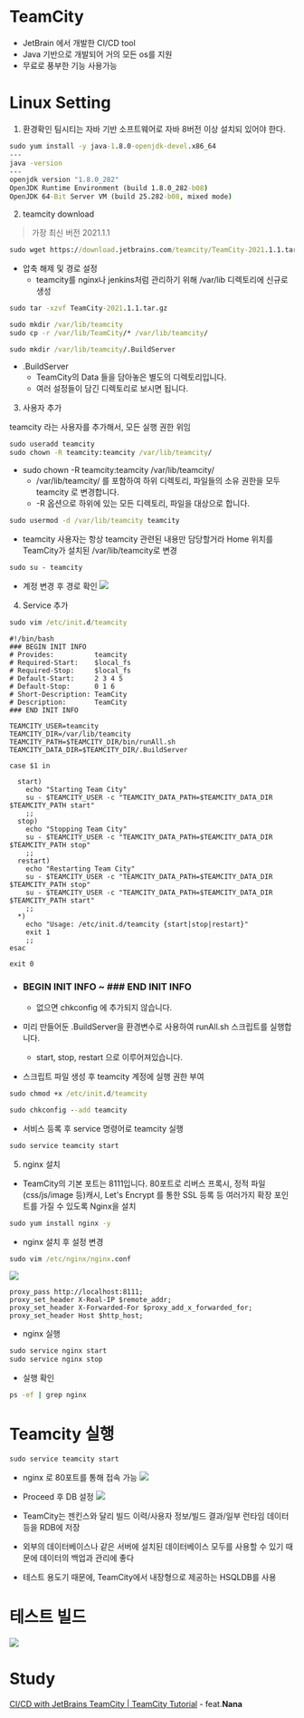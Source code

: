 # TeamCity
* JetBrain 에서 개발한 CI/CD tool
* Java 기반으로 개발되어 거의 모든 os를 지원
* 무료로 풍부한 기능 사용가능

# Linux Setting

1. 환경확인
팀시티는 자바 기반 소프트웨어로 자바 8버전 이상 설치되 있어야 한다.


```cmd
sudo yum install -y java-1.8.0-openjdk-devel.x86_64
---
java -version
---
openjdk version "1.8.0_282"
OpenJDK Runtime Environment (build 1.8.0_282-b08)
OpenJDK 64-Bit Server VM (build 25.282-b08, mixed mode)
```

2. teamcity download
> 가장 최신 버전 2021.1.1

```cmd
sudo wget https://download.jetbrains.com/teamcity/TeamCity-2021.1.1.tar.gz
```

* 압축 해제 및 경로 설정
    + teamcity를 nginx나 jenkins처럼 관리하기 위해 /var/lib 디렉토리에 신규로 생성


```cmd
sudo tar -xzvf TeamCity-2021.1.1.tar.gz

sudo mkdir /var/lib/teamcity
sudo cp -r /var/lib/TeamCity/* /var/lib/teamcity/

sudo mkdir /var/lib/teamcity/.BuildServer
```
* .BuildServer
    + TeamCity의 Data 들을 담아놓은 별도의 디렉토리입니다.
    + 여러 설정들이 담긴 디렉토리로 보시면 됩니다.


3. 사용자 추가

teamcity 라는 사용자를 추가해서, 모든 실행 권한 위임
```cmd
sudo useradd teamcity
sudo chown -R teamcity:teamcity /var/lib/teamcity/
```
* sudo chown -R teamcity:teamcity /var/lib/teamcity/
    + /var/lib/teamcity/ 를 포함하여 하위 디렉토리, 파일들의 소유 권한을 모두 teamcity 로 변경합니다.
    + -R 옵션으로 하위에 있는 모든 디렉토리, 파일을 대상으로 합니다.

```cmd
sudo usermod -d /var/lib/teamcity teamcity

```

* teamcity 사용자는 항상 teamcity 관련된 내용만 담당할거라 Home 위치를 TeamCity가 설치된 /var/lib/teamcity로 변경


```cmd
sudo su - teamcity
```

* 계정 변경 후 경로 확인
![](assets/README-de6f5bc8.png)

4. Service 추가


```cmd
sudo vim /etc/init.d/teamcity
```

```vim
#!/bin/bash
### BEGIN INIT INFO
# Provides:          teamcity
# Required-Start:    $local_fs
# Required-Stop:     $local_fs
# Default-Start:     2 3 4 5
# Default-Stop:      0 1 6
# Short-Description: TeamCity
# Description:       TeamCity
### END INIT INFO

TEAMCITY_USER=teamcity
TEAMCITY_DIR=/var/lib/teamcity
TEAMCITY_PATH=$TEAMCITY_DIR/bin/runAll.sh
TEAMCITY_DATA_DIR=$TEAMCITY_DIR/.BuildServer

case $1 in

  start)
    echo "Starting Team City"
    su - $TEAMCITY_USER -c "TEAMCITY_DATA_PATH=$TEAMCITY_DATA_DIR $TEAMCITY_PATH start"
    ;;
  stop)
    echo "Stopping Team City"
    su - $TEAMCITY_USER -c "TEAMCITY_DATA_PATH=$TEAMCITY_DATA_DIR $TEAMCITY_PATH stop"
    ;;
  restart)
    echo "Restarting Team City"
    su - $TEAMCITY_USER -c "TEAMCITY_DATA_PATH=$TEAMCITY_DATA_DIR $TEAMCITY_PATH stop"
    su - $TEAMCITY_USER -c "TEAMCITY_DATA_PATH=$TEAMCITY_DATA_DIR $TEAMCITY_PATH start"
    ;;
  *)
    echo "Usage: /etc/init.d/teamcity {start|stop|restart}"
    exit 1
    ;;
esac

exit 0
```

* ### BEGIN INIT INFO ~ ### END INIT INFO
    + 없으면 chkconfig 에 추가되지 않습니다.
* 미리 만들어둔 .BuildServer을 환경변수로 사용하여 runAll.sh 스크립트를 실행합니다.
    + start, stop, restart 으로 이루어져있습니다.

* 스크립트 파일 생성 후 teamcity 계정에 실행 권한 부여
```cmd
sudo chmod +x /etc/init.d/teamcity

sudo chkconfig --add teamcity
```

* 서비스 등록 후 service 명령어로 teamcity 실행
```cmd
sudo service teamcity start
```

5. nginx 설치

*  TeamCity의 기본 포트는 8111입니다.
80포트로 리버스 프록시, 정적 파일 (css/js/image 등)캐시, Let's Encrypt 를 통한 SSL 등록 등 여러가지 확장 포인트를 가질 수 있도록 Nginx을 설치
```cmd
sudo yum install nginx -y
```

* nginx 설치 후 설정 변경
```cmd
sudo vim /etc/nginx/nginx.conf
```

![](assets/README-06e4ff0e.png)

```vim
proxy_pass http://localhost:8111;
proxy_set_header X-Real-IP $remote_addr;
proxy_set_header X-Forwarded-For $proxy_add_x_forwarded_for;
proxy_set_header Host $http_host;
```

* nginx 실행
```cmd
sudo service nginx start
sudo service nginx stop
```

* 실행 확인
```cmd
ps -ef | grep nginx
```


# Teamcity 실행

```cmd
sudo service teamcity start
```

* nginx 로 80포트를 통해 접속 가능
![](assets/README-b8cb22cb.png)

* Proceed 후 DB 설정
![](assets/README-fc082ce5.png)

* TeamCity는 젠킨스와 달리 빌드 이력/사용자 정보/빌드 결과/일부 런타임 데이터 등을 RDB에 저장
* 외부의 데이터베이스나 같은 서버에 설치된 데이터베이스 모두를 사용할 수 있기 때문에 데이터의 백업과 관리에 좋다
* 테스트 용도기 때문에, TeamCity에서 내장형으로 제공하는 HSQLDB를 사용

# 테스트 빌드
![](assets/README-ee8a9f2a.png)

# Study

[CI/CD with JetBrains TeamCity | TeamCity Tutorial](https://www.youtube.com/watch?v=zqi4fDF-S60) - feat.**Nana**
